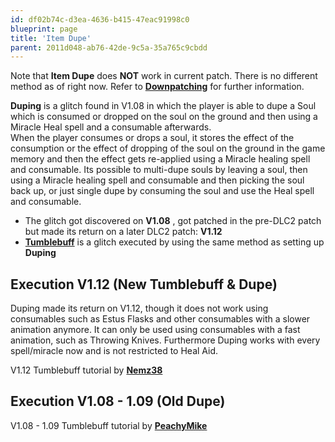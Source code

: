 ```yaml
---
id: df02b74c-d3ea-4636-b415-47eac91998c0
blueprint: page
title: 'Item Dupe'
parent: 2011d048-ab76-42de-9c5a-35a765c9cbdd
---
```

Note that **Item Dupe** does **NOT** work in current patch. There is no different method as of right now. Refer to **[Downpatching](/darksouls3/downpatching)** for further information.

**Duping** is a glitch found in V1.08 in which the player is able to dupe a Soul which is consumed or dropped on the soul on the ground and then using a Miracle Heal spell and a consumable afterwards.\
When the player consumes or drops a soul, it stores the effect of the consumption or the effect of dropping of the soul on the ground in the game memory and then the effect gets re-applied using a Miracle healing spell and consumable. Its possible to multi-dupe souls by leaving a soul, then using a Miracle healing spell and consumable and then picking the soul back up, or just single dupe by consuming the soul and use the Heal spell and consumable.

- The glitch got discovered on **V1.08** , got patched in the pre-DLC2 patch but made its return on a later DLC2 patch: **V1.12**
- **[Tumblebuff](/darksouls3/tumblebuff)** is a glitch executed by using the same method as setting up **Duping**

## Execution V1.12 (New Tumblebuff & Dupe)

Duping made its return on V1.12, though it does not work using consumables such as Estus Flasks and other consumables with a slower animation anymore. It can only be used using consumables with a fast animation, such as Throwing Knives. Furthermore Duping works with every spell/miracle now and is not restricted to Heal Aid.

V1.12 Tumblebuff tutorial by **[Nemz38](//twitch.tv/nemz38)**

## Execution V1.08 - 1.09 (Old Dupe)

V1.08 - 1.09 Tumblebuff tutorial by **[PeachyMike](//youtube.com/channel/UCr2ZxaDmvfzIOr_5PE20EEA)**
